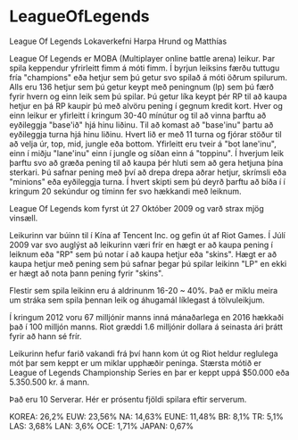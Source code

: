 # LeagueOfLegends
League Of Legends Lokaverkefni
Harpa Hrund og Matthías

League Of Legends er MOBA (Multiplayer online battle arena) leikur. Þar spila keppendur yfrirleitt fimm á móti fimm.
Í byrjun leiksins færðu tuttugu fría "champions" eða hetjur sem þú getur svo spilað á móti öðrum spilurum. Alls eru 136 hetjur
sem þú getur keypt með peningnum (lp) sem þú færð fyrir hvern og einn leik sem þú spilar. Þú getur líka keypt þér RP til að kaupa
hetjur en þá RP kaupir þú með alvöru pening í gegnum kredit kort. Hver og einn leikur er yfirleitt í kringum 30-40 mínútur
og til að vinna þarftu að eyðileggja "base'ið" hjá hinu liðinu.
Til að komast að "base'inu" þartu að eyðileggja turna hjá hinu liðinu. Hvert lið er með 11 turna og fjórar stöður til að velja úr, top, mid, jungle eða bottom.
Yfirleitt eru tveir á "bot lane'inu", einn í miðju "lane'inu" einn í jungle og síðan einn á "toppinu". Í hverjum leik þarftu svo 
að græða pening til að kaupa þér hluti sem að gera hetjuna þína sterkari. Þú safnar pening með því að drepa drepa aðrar hetjur, skrímsli eða "minions" eða eyðileggja turna. Í hvert skipti sem þú deyrð þarftu að bíða í í kringum 20 sekúndur og tíminn fer svo hækkandi með leiknum.




League Of Legends kom fyrst út 27 Október 2009 og varð strax mjög vinsæll.

Leikurinn var búinn til í Kína af Tencent Inc. og gefin út af Riot Games. Í Júlí 2009 var svo auglýst að leikurinn væri frír en hægt
er að kaupa pening í leiknum eða "RP" sem þú notar í að kaupa hetjur eða "skins". Hægt er að kaupa hetjur með pening sem þú safnar
þegar þú spilar leikinn "LP" en ekki er hægt að nota þann pening fyrir "skins".

Flestir sem spila leikinn eru á aldrinunm 16-20 ~ 40%. Það er miklu meira um stráka sem spila þennan leik og áhugamál líklegast á tölvuleikjum.

Í kringum 2012 voru 67 milljónir manns inná mánaðarlega en 2016 hækkaði það í 100 milljón manns. Riot græddi 1.6 milljónir dollara á seinasta ári þrátt fyrir að hann sé frír.

Leikurinn hefur farið vakandi frá því hann kom út og Riot heldur reglulega mót þar sem keppt er um miklar upphæðir peninga. Stærsta mótið er League of Legends Championship Series
en þar er keppt uppá $50.000 eða 5.350.500 kr. á mann.

Það eru 10 Serverar. Hér er prósentu fjöldi spilara eftir serverum.

KOREA: 26,2%
EUW: 23,56%
NA: 14,63%
EUNE: 11,48%
BR: 8,1%
TR: 5,1%
LAS: 3,68%
LAN: 3,6%
OCE: 1,71%
JAPAN: 0,67%
